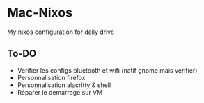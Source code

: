 # Mac-Nixos

My nixos configuration for daily drive

## To-DO

- Verifier les configs bluetooth et wifi (natif gnome mais verifier)
- Personnalisation firefox
- Personnalisation alacritty & shell
- Réparer le demarrage sur VM